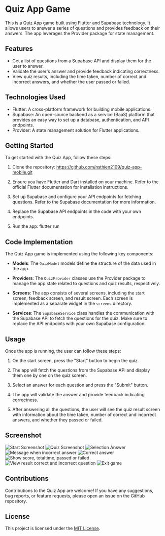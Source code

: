 # Quiz App Game

This is a Quiz App game built using Flutter and Supabase technology. It allows users to answer a series of questions and provides feedback on their answers. The app leverages the Provider package for state management.

## Features

- Get a list of questions from a Supabase API and display them for the user to answer.
- Validate the user's answer and provide feedback indicating correctness.
- View quiz results, including the time taken, number of correct and incorrect answers, and whether the user passed or failed.

## Technologies Used

- Flutter: A cross-platform framework for building mobile applications.
- Supabase: An open-source backend as a service (BaaS) platform that provides an easy way to set up a database, authentication, and API endpoints.
- Provider: A state management solution for Flutter applications.

## Getting Started

To get started with the Quiz App, follow these steps:

1. Clone the repository: https://github.com/nsthien2109/quiz-app-mobile.git

2. Ensure you have Flutter and Dart installed on your machine. Refer to the official Flutter documentation for installation instructions.

3. Set up Supabase and configure your API endpoints for fetching questions. Refer to the Supabase documentation for more information.

4. Replace the Supabase API endpoints in the code with your own endpoints.

5. Run the app: flutter run

## Code Implementation

The Quiz App game is implemented using the following key components:

- **Models**: The `QuizModel` models define the structure of the data used in the app.

- **Providers**: The `QuizProvider` classes use the Provider package to manage the app state related to questions and quiz results, respectively.

- **Screens**: The app consists of several screens, including the start screen, feedback screen, and result screen. Each screen is implemented as a separate widget in the `screens` directory.

- **Services**: The `SupabaseService` class handles the communication with the Supabase API to fetch the questions for the quiz. Make sure to replace the API endpoints with your own Supabase configuration.

## Usage

Once the app is running, the user can follow these steps:

1. On the start screen, press the "Start" button to begin the quiz.

2. The app will fetch the questions from the Supabase API and display them one by one on the quiz screen.

3. Select an answer for each question and press the "Submit" button.

4. The app will validate the answer and provide feedback indicating correctness.

5. After answering all the questions, the user will see the quiz result screen with information about the time taken, number of correct and incorrect answers, and whether they passed or failed.

## Screenshot

![Start Screenshot](image.png)
![Quiz Screenshot](image-1.png)
![Selection Answer](image-2.png)
![Message when incorrect answer](image-3.png)
![Correct answer](image-4.png)
![Show score, totaltime, passed or failed](image-5.png)
![View result correct and incorrect question](image-6.png)
![Exit game](image-7.png)

## Contributions

Contributions to the Quiz App are welcome! If you have any suggestions, bug reports, or feature requests, please open an issue on the GitHub repository.

## License

This project is licensed under the [MIT License](LICENSE).

